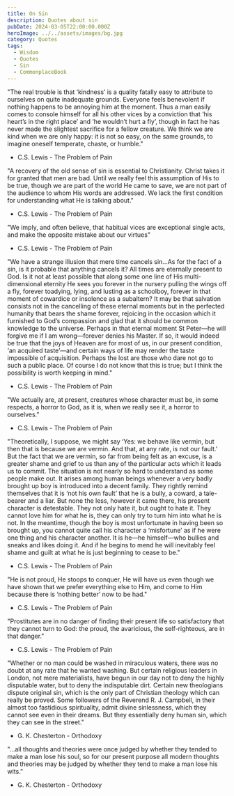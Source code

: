 ```yaml
---
title: On Sin
description: Quotes about sin
pubDate: 2024-03-05T22:00:00.000Z
heroImage: ../../assets/images/bg.jpg
category: Quotes
tags:
  - Wisdom
  - Quotes
  - Sin
  - CommonplaceBook
---
```


"The real trouble is that ‘kindness’ is a quality fatally easy to attribute to ourselves on quite inadequate grounds. Everyone feels benevolent if nothing happens to be annoying him at the moment. Thus a man easily comes to console himself for all his other vices by a conviction that ‘his heart’s in the right place’ and ‘he wouldn’t hurt a fly’, though in fact he has never made the slightest sacrifice for a fellow creature. We think we are kind when we are only happy: it is not so easy, on the same grounds, to imagine oneself temperate, chaste, or humble."
- C.S. Lewis - The Problem of Pain

"A recovery of the old sense of sin is essential to Christianity. Christ takes it for granted that men are bad. Until we really feel this assumption of His to be true, though we are part of the world He came to save, we are not part of the audience to whom His words are addressed. We lack the first condition for understanding what He is talking about."
- C.S. Lewis - The Problem of Pain

"We imply, and often believe, that habitual vices are exceptional single acts, and make the opposite mistake about our virtues"
- C.S. Lewis - The Problem of Pain

"We have a strange illusion that mere time cancels sin...As for the fact of a sin, is it probable that anything cancels it? All times are eternally present to God. Is it not at least possible that along some one line of His multi-dimensional eternity He sees you forever in the nursery pulling the wings off a fly, forever toadying, lying, and lusting as a schoolboy, forever in that moment of cowardice or insolence as a subaltern? It may be that salvation consists not in the cancelling of these eternal moments but in the perfected humanity that bears the shame forever, rejoicing in the occasion which it furnished to God’s compassion and glad that it should be common knowledge to the universe. Perhaps in that eternal moment St Peter—he will forgive me if I am wrong—forever denies his Master. If so, it would indeed be true that the joys of Heaven are for most of us, in our present condition, ‘an acquired taste’—and certain ways of life may render the taste impossible of acquisition. Perhaps the lost are those who dare not go to such a public place. Of course I do not know that this is true; but I think the possibility is worth keeping in mind."
- C.S. Lewis - The Problem of Pain

"We actually are, at present, creatures whose character must be, in some respects, a horror to God, as it is, when we really see it, a horror to ourselves."
- C.S. Lewis - The Problem of Pain

"Theoretically, I suppose, we might say ‘Yes: we behave like vermin, but then that is because we are vermin. And that, at any rate, is not our fault.’ But the fact that we are vermin, so far from being felt as an excuse, is a greater shame and grief to us than any of the particular acts which it leads us to commit. The situation is not nearly so hard to understand as some people make out. It arises among human beings whenever a very badly brought up boy is introduced into a decent family. They rightly remind themselves that it is ‘not his own fault’ that he is a bully, a coward, a tale-bearer and a liar. But none the less, however it came there, his present character is detestable. They not only hate it, but ought to hate it. They cannot love him for what he is, they can only try to turn him into what he is not. In the meantime, though the boy is most unfortunate in having been so brought up, you cannot quite call his character a ‘misfortune’ as if he were one thing and his character another. It is he—he himself—who bullies and sneaks and likes doing it. And if he begins to mend he will inevitably feel shame and guilt at what he is just beginning to cease to be."
- C.S. Lewis - The Problem of Pain

"He is not proud, He stoops to conquer, He will have us even though we have shown that we prefer everything else to Him, and come to Him because there is ‘nothing better’ now to be had."
- C.S. Lewis - The Problem of Pain

"Prostitutes are in no danger of finding their present life so satisfactory that they cannot turn to God: the proud, the avaricious, the self-righteous, are in that danger."
- C.S. Lewis - The Problem of Pain

"Whether or no man could be washed in miraculous waters, there was no doubt at any rate that he wanted washing. But certain religious leaders in London, not mere materialists, have begun in our day not to deny the highly disputable water, but to deny the indisputable dirt. Certain new theologians dispute original sin, which is the only part of Christian theology which can really be proved. Some followers of the Reverend R. J. Campbell, in their almost too fastidious spirituality, admit divine sinlessness, which they cannot see even in their dreams. But they essentially deny human sin, which they can see in the street."
- G. K. Chesterton - Orthodoxy

"...all thoughts and theories were once judged by whether they tended to make a man lose his soul, so for our present purpose all modern thoughts and theories may be judged by whether they tend to make a man lose his wits."
- G. K. Chesterton - Orthodoxy